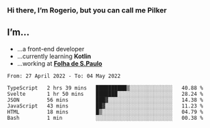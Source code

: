 ### Hi there, I’m Rogerio, but you can call me Pilker

## I’m…
- …a front-end developer
- …currently learning **Kotlin**
- …working at [**Folha de S.Paulo**](https://www.folha.com.br/)

<!--START_SECTION:waka-->

```text
From: 27 April 2022 - To: 04 May 2022

TypeScript   2 hrs 39 mins   ██████████▒░░░░░░░░░░░░░░   40.88 %
Svelte       1 hr 50 mins    ███████░░░░░░░░░░░░░░░░░░   28.24 %
JSON         56 mins         ███▓░░░░░░░░░░░░░░░░░░░░░   14.38 %
JavaScript   43 mins         ██▓░░░░░░░░░░░░░░░░░░░░░░   11.23 %
HTML         18 mins         █▒░░░░░░░░░░░░░░░░░░░░░░░   04.79 %
Bash         1 min           ░░░░░░░░░░░░░░░░░░░░░░░░░   00.38 %
```

<!--END_SECTION:waka-->
